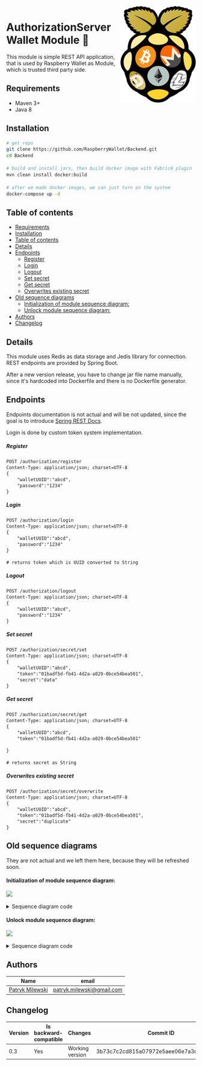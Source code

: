 <img src="docs/logo.png" width="200" align="right">

# AuthorizationServer Wallet Module :key:

This module is simple REST API application, that is used by Raspberry Wallet as
Module, which is trusted third party side.

## Requirements
- Maven 3+
- Java 8

## Installation
```bash
# get repo
git clone https://github.com/RaspberryWallet/Backend.git
cd Backend

# build and install jars, then build docker image with Fabric8 plugin
mvn clean install docker:build

# after we made docker images, we can just turn on the system
docker-compose up -d
```

## Table of contents
- [Requirements](#requirements)
- [Installation](#installation)
- [Table of contents](#table-of-contents)
- [Details](#details)
- [Endpoints](#endpoints)
	- [Register](#register)
	- [Login](#login)
	- [Logout](#logout)
	- [Set secret](#set-secret)
	- [Get secret](#get-secret)
	- [Overwrites existing secret](#overwrites-existing-secret)
- [Old sequence diagrams](#old-sequence-diagrams)
	- [Initialization of module sequence diagram:](#initialization-of-module-sequence-diagram)
	- [Unlock module sequence diagram:](#unlock-module-sequence-diagram)
- [Authors](#authors)
- [Changelog](#changelog)

## Details

This module uses Redis as data storage and Jedis library for connection.
REST endpoints are provided by Spring Boot.  

After a new version release, you have to change jar file name manually, since
it's hardcoded into Dockerfile and there is no Dockerfile generator.

## Endpoints

Endpoints documentation is not actual and will be not updated, since the goal
is to introduce [Spring REST Docs](https://spring.io/projects/spring-restdocs).

Login is done by custom token system implementation.

##### Register
```
POST /authorization/register
Content-Type: application/json; charset=UTF-8
{
	"walletUUID":"abcd",
	"password":"1234"
}
```
##### Login
```
POST /authorization/login
Content-Type: application/json; charset=UTF-8
{
	"walletUUID":"abcd",
	"password":"1234"
}

# returns token which is UUID converted to String
```
##### Logout
```
POST /authorization/logout
Content-Type: application/json; charset=UTF-8
{
	"walletUUID":"abcd",
	"password":"1234"
}
```
##### Set secret
```
POST /authorization/secret/set
Content-Type: application/json; charset=UTF-8
{
	"walletUUID":"abcd",
	"token":"01badf5d-fb41-4d2a-a029-0bce54bea501",
	"secret":"data"
}
```
##### Get secret
```
POST /authorization/secret/get
Content-Type: application/json; charset=UTF-8
{
	"walletUUID":"abcd",
	"token":"01badf5d-fb41-4d2a-a029-0bce54bea501"

}

# returns secret as String
```
##### Overwrites existing secret
```
POST /authorization/secret/overwrite
Content-Type: application/json; charset=UTF-8
{
	"walletUUID":"abcd",
	"token":"01badf5d-fb41-4d2a-a029-0bce54bea501",
	"secret":"duplicate"
}
```

## Old sequence diagrams

They are not actual and we left them here, because they will be refreshed soon.

#### Initialization of module sequence diagram:

![](https://www.websequencediagrams.com/cgi-bin/cdraw?lz=dGl0bGUgQXV0aG9yaXphdGlvbiBTZXJ2ZXIgTW9kdWxlOiBpbml0aWFsABcHCgpNYW5hZ2VyLT5SUEkAJQYAIghTZW5kIHNpbmdsZSBwYXJ0IG9mIGEgd2FsbGV0IHNlY3JldCBrZXkKACoPADcTRW5jcnlwACkMIHdpdGggcmFuZG9tIHBhc3N3b3JkADgSAIE9DQCBQwY6IFJlZ2lzdGVyIGEgbmV3AIEKBwAVJ0F1dGhlbnRpY2F0ZSBvbiBzAIIXBmFuZCBzZW5kIGUAgSQGZWQAgVUMAHMTLT5SZWRpczogU3RvcmUAgg4HJ3MAKxUAgjgF&s=default)

<details><summary>Sequence diagram code</summary>
<p>

```html
title Authorization Server Module: initialization

Manager->RPIServerModule: Send single part of a wallet secret key
RPIServerModule->RPIServerModule: Encrypt secret key with random password
RPIServerModule->AuthorizationServer: Register a new wallet
RPIServerModule->AuthorizationServer: Authenticate on server and send encrypted secret key
AuthorizationServer->Redis: Store wallet's encrypted secret key part
```

</p>
</details>

#### Unlock module sequence diagram:

![](https://www.websequencediagrams.com/cgi-bin/cdraw?lz=TWFuYWdlci0-UlBJU2VydmVyTW9kdWxlOiBVbmxvY2sgbQAKBQoAEA8tPkF1dGhvcml6YXRpb24ANAY6IExvZ2luIHdpdGggc2VjcmV0IHBhc3N3b3JkCgAdEwBiE1ZhbGlkYXRlAC8JIGFuZCByZXR1cm4gc2Vzc2lvbiB0b2tlbgBrJ0dldCBlbmNyeXB0ZWQAgQ0Ia2V5AHkXZWRpcwAvBndhbGxldCdzABIsAIIzEFIAgTIGAC0eAIJJEQCCeRFEZQCBOwUAgTMLAIJdBnJhbmRvbQCCWQoAgxMRAINWBwCBAAlkAEMGZWQgcGFydCBvZgCCBQw&s=default)

<details><summary>Sequence diagram code</summary>
<p>

```html
title Authorization Server Module: unlocking module

Manager->RPIServerModule: Unlock module
RPIServerModule->AuthorizationServer: Login with secret password
AuthorizationServer->RPIServerModule: Validate password and return session token
RPIServerModule->AuthorizationServer: Get encrypted secret key
AuthorizationServer->Redis: Get wallet's encrypted secret key
AuthorizationServer->RPIServerModule: Return wallet's encrypted secret key
RPIServerModule->RPIServerModule: Decrypt secret key with random password
RPIServerModule->Manager: Return decrypted part of secret key


```

</p>
</details>

## Authors

[//]: https://tablesgenerator.com/markdown_tables

| Name                                                 | email                     |
|------------------------------------------------------|---------------------------|
| [Patryk Milewski](https://github.com/PatrykMilewski) | patryk.milewski@gmail.com |

## Changelog

[//]: https://tablesgenerator.com/markdown_tables

| Version | Is backward-compatible  | Changes            | Commit ID                                |
|---------|-------------------------|--------------------|------------------------------------------|
| 0.3     | Yes                     | Working version    | 3b73c7c2cd815a07972e5aee06e7a3d9f45d9dc7 |
